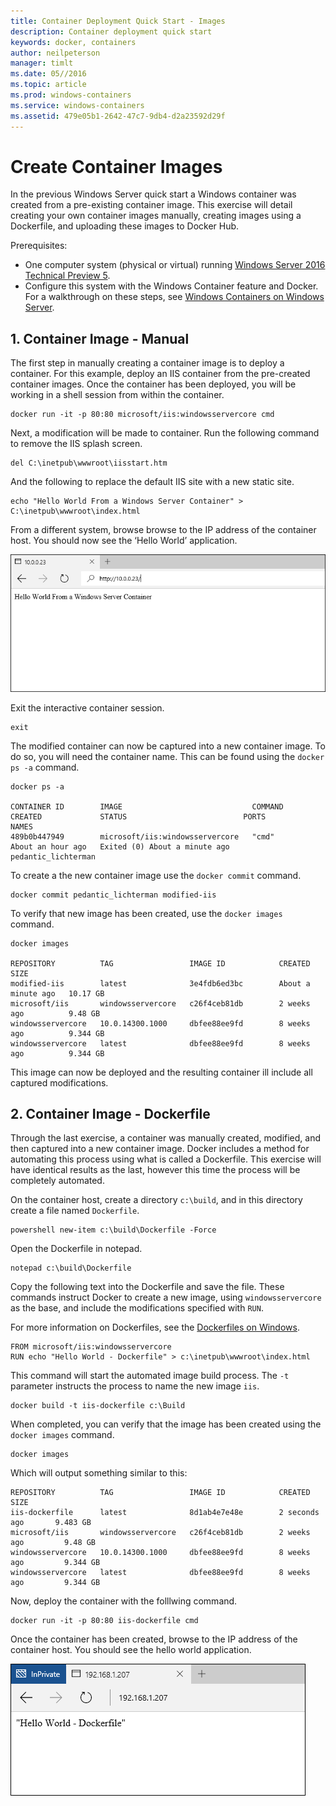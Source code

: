 ```yaml
---
title: Container Deployment Quick Start - Images
description: Container deployment quick start
keywords: docker, containers
author: neilpeterson
manager: timlt
ms.date: 05//2016
ms.topic: article
ms.prod: windows-containers
ms.service: windows-containers
ms.assetid: 479e05b1-2642-47c7-9db4-d2a23592d29f
---
```


# Create Container Images

In the previous Windows Server quick start a Windows container was created from a pre-existing container image. This exercise will detail creating your own container images manually, creating images using a Dockerfile, and uploading these images to Docker Hub.

Prerequisites:

- One computer system (physical or virtual) running [Windows Server 2016 Technical Preview 5](https://www.microsoft.com/en-us/evalcenter/evaluate-windows-server-technical-preview).
- Configure this system with the Windows Container feature and Docker. For a walkthrough on these steps, see [Windows Containers on Windows Server](./quick_start_windows_server.md).

## 1. Container Image - Manual

The first step in manually creating a container image is to deploy a container. For this example, deploy an IIS container from the pre-created container images. Once the container has been deployed, you will be working in a shell session from within the container.  

```none
docker run -it -p 80:80 microsoft/iis:windowsservercore cmd
```

Next, a modification will be made to container. Run the following command to remove the IIS splash screen.

```none
del C:\inetpub\wwwroot\iisstart.htm
```

And the following to replace the default IIS site with a new static site.

```none
echo "Hello World From a Windows Server Container" > C:\inetpub\wwwroot\index.html
```

From a different system, browse browse to the IP address of the container host. You should now see the ‘Hello World’ application.

![](media/hello.png)

Exit the interactive container session.

```none
exit
```

The modified container can now be captured into a new container image. To do so, you will need the container name. This can be found using the `docker ps -a` command.

```none
docker ps -a

CONTAINER ID        IMAGE                             COMMAND             CREATED             STATUS                          PORTS               NAMES
489b0b447949        microsoft/iis:windowsservercore   "cmd"               About an hour ago   Exited (0) About a minute ago                       pedantic_lichterman
```

To create a the new container image use the `docker commit` command.

```none
docker commit pedantic_lichterman modified-iis
```

To verify that new image has been created, use the `docker images` command.  

```none
docker images

REPOSITORY          TAG                 IMAGE ID            CREATED              SIZE
modified-iis        latest              3e4fdb6ed3bc        About a minute ago   10.17 GB
microsoft/iis       windowsservercore   c26f4ceb81db        2 weeks ago          9.48 GB
windowsservercore   10.0.14300.1000     dbfee88ee9fd        8 weeks ago          9.344 GB
windowsservercore   latest              dbfee88ee9fd        8 weeks ago          9.344 GB
```

This image can now be deployed and the resulting container ill include all captured modifications.

## 2. Container Image - Dockerfile

Through the last exercise, a container was manually created, modified, and then captured into a new container image. Docker includes a method for automating this process using what is called a Dockerfile. This exercise will have identical results as the last, however this time the process will be completely automated.

On the container host, create a directory `c:\build`, and in this directory create a file named `Dockerfile`.

```none
powershell new-item c:\build\Dockerfile -Force
```

Open the Dockerfile in notepad.

```none
notepad c:\build\Dockerfile
```

Copy the following text into the Dockerfile and save the file. These commands instruct Docker to create a new image, using `windowsservercore` as the base, and include the modifications specified with `RUN`. 

For more information on Dockerfiles, see the [Dockerfiles on Windows](../docker/manage_windows_dockerfile.md).

```none
FROM microsoft/iis:windowsservercore
RUN echo "Hello World - Dockerfile" > c:\inetpub\wwwroot\index.html
```

This command will start the automated image build process. The `-t` parameter instructs the process to name the new image `iis`.

```none
docker build -t iis-dockerfile c:\Build
```

When completed, you can verify that the image has been created using the `docker images` command.

```none
docker images
```

Which will output something similar to this:

```
REPOSITORY          TAG                 IMAGE ID            CREATED             SIZE
iis-dockerfile      latest              8d1ab4e7e48e        2 seconds ago       9.483 GB
microsoft/iis       windowsservercore   c26f4ceb81db        2 weeks ago         9.48 GB
windowsservercore   10.0.14300.1000     dbfee88ee9fd        8 weeks ago         9.344 GB
windowsservercore   latest              dbfee88ee9fd        8 weeks ago         9.344 GB
```

Now, deploy the container with the folllwing command. 

```none
docker run -it -p 80:80 iis-dockerfile cmd
```

Once the container has been created, browse to the IP address of the container host. You should see the hello world application.

![](media/dockerfile2.png)